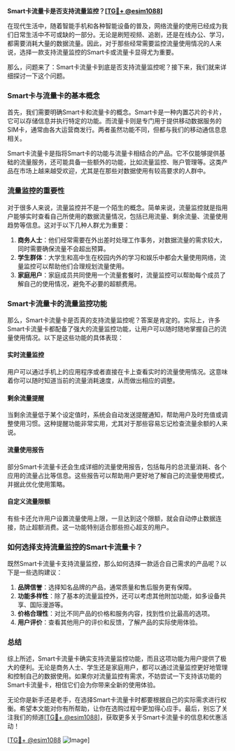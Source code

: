 **Smart卡流量卡是否支持流量监控？[[TG💪+ @esim1088](https://t.me/s/esim1088)]**

在现代生活中，随着智能手机和各种智能设备的普及，网络流量的使用已经成为我们日常生活中不可或缺的一部分。无论是刷短视频、追剧，还是在线办公、学习，都需要消耗大量的数据流量。因此，对于那些经常需要监控流量使用情况的人来说，选择一款支持流量监控的Smart卡或流量卡显得尤为重要。

那么，问题来了：Smart卡流量卡到底是否支持流量监控呢？接下来，我们就来详细探讨一下这个问题。

### Smart卡与流量卡的基本概念

首先，我们需要明确Smart卡和流量卡的概念。Smart卡是一种内置芯片的卡片，它可以存储信息并执行特定的功能。而流量卡则是专门用于提供移动数据服务的SIM卡，通常由各大运营商发行。两者虽然功能不同，但都与我们的移动通信息息相关。

Smart卡流量卡是指将Smart卡的功能与流量卡相结合的产品。它不仅能够提供基础的流量服务，还可能具备一些额外的功能，比如流量监控、账户管理等。这类产品在市场上越来越受欢迎，尤其是在那些对数据使用有较高要求的人群中。

### 流量监控的重要性

对于很多人来说，流量监控并不是一个陌生的概念。简单来说，流量监控就是指用户能够实时查看自己所使用的数据流量情况，包括已用流量、剩余流量、流量使用趋势等信息。这对于以下几种人群尤为重要：

1. **商务人士**：他们经常需要在外出差时处理工作事务，对数据流量的需求较大，同时需要确保流量不会超出预算。
2. **学生群体**：大学生和高中生在校园内外的学习和娱乐中都会大量使用网络，流量监控可以帮助他们合理规划流量使用。
3. **家庭用户**：家庭成员共同使用一个流量套餐时，流量监控可以帮助每个成员了解自己的使用情况，避免不必要的超额费用。

### Smart卡流量卡的流量监控功能

那么，Smart卡流量卡是否真的支持流量监控呢？答案是肯定的。实际上，许多Smart卡流量卡都配备了强大的流量监控功能，让用户可以随时随地掌握自己的流量使用情况。以下是这些功能的具体表现：

#### 实时流量监控
用户可以通过手机上的应用程序或者直接在卡上查看实时的流量使用情况。这意味着你可以随时知道当前的流量消耗速度，从而做出相应的调整。

#### 剩余流量提醒
当剩余流量低于某个设定值时，系统会自动发送提醒通知，帮助用户及时充值或调整使用习惯。这种提醒功能非常实用，尤其对于那些容易忘记检查流量余额的人来说。

#### 流量使用报告
部分Smart卡流量卡还会生成详细的流量使用报告，包括每月的总流量消耗、各个应用的流量占比等信息。这些报告可以帮助用户更好地了解自己的流量使用模式，并据此优化使用策略。

#### 自定义流量限额
有些卡还允许用户设置流量使用上限，一旦达到这个限额，就会自动停止数据连接，防止超额消费。这一功能特别适合那些担心超支的用户。

### 如何选择支持流量监控的Smart卡流量卡？

既然Smart卡流量卡支持流量监控，那么如何选择一款适合自己需求的产品呢？以下是一些选购建议：

1. **品牌信誉**：选择知名品牌的产品，通常质量和售后服务更有保障。
2. **功能多样性**：除了基本的流量监控外，还可以考虑其他附加功能，如多设备共享、国际漫游等。
3. **价格合理性**：对比不同产品的价格和服务内容，找到性价比最高的选项。
4. **用户评价**：查看其他用户的评价和反馈，了解产品的实际使用体验。

### 总结

综上所述，Smart卡流量卡确实支持流量监控功能，而且这项功能为用户提供了极大的便利。无论是商务人士、学生还是家庭用户，都可以通过流量监控更好地管理和控制自己的数据使用。如果你对流量监控有需求，不妨尝试一下支持该功能的Smart卡流量卡，相信它们会为你带来全新的使用体验。

无论你是新手还是老手，在选择Smart卡流量卡时都要根据自己的实际需求进行权衡。希望本文能对你有所帮助，让你在选购过程中更加得心应手。最后，别忘了关注我们的频道[[TG💪+ @esim1088](https://t.me/s/esim1088)]，获取更多关于Smart卡流量卡的信息和优惠活动！

[[TG💪+ @esim1088](https://t.me/s/esim1088) ![Image](https://i.postimg.cc/4NQfJmqS/Snipaste-2025-05-13-00-14-12.png)]